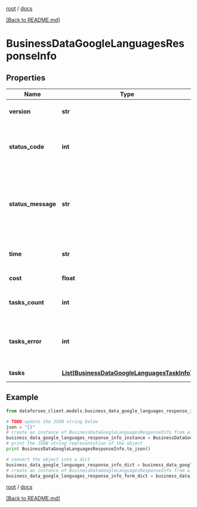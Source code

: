 [root](./../ "root") / [docs](./ "docs")

[[Back to README.md]](./../README.md "[Back to README.md]")

# BusinessDataGoogleLanguagesResponseInfo

## Properties

Name | Type | Description | Notes
------------ | ------------- | ------------- | -------------
**version** | **str** | the current version of the API | [optional]
**status_code** | **int** | general status code you can find the full list of the response codes here | [optional]
**status_message** | **str** | general informational message you can find the full list of general informational messages here | [optional]
**time** | **str** | total execution time, seconds | [optional]
**cost** | **float** | total tasks cost, USD | [optional]
**tasks_count** | **int** | the number of tasks in the tasks array | [optional]
**tasks_error** | **int** | the number of tasks in the tasks array returned with an error | [optional]
**tasks** | [**List[BusinessDataGoogleLanguagesTaskInfo]**](BusinessDataGoogleLanguagesTaskInfo.md) | array of tasks | [optional]

## Example

```python
from dataforseo_client.models.business_data_google_languages_response_info import BusinessDataGoogleLanguagesResponseInfo

# TODO update the JSON string below
json = "{}"
# create an instance of BusinessDataGoogleLanguagesResponseInfo from a JSON string
business_data_google_languages_response_info_instance = BusinessDataGoogleLanguagesResponseInfo.from_json(json)
# print the JSON string representation of the object
print BusinessDataGoogleLanguagesResponseInfo.to_json()

# convert the object into a dict
business_data_google_languages_response_info_dict = business_data_google_languages_response_info_instance.to_dict()
# create an instance of BusinessDataGoogleLanguagesResponseInfo from a dict
business_data_google_languages_response_info_form_dict = business_data_google_languages_response_info.from_dict(business_data_google_languages_response_info_dict)
```

  

[root](./../ "root") / [docs](./ "docs")

[[Back to README.md]](./../README.md "[Back to README.md]")